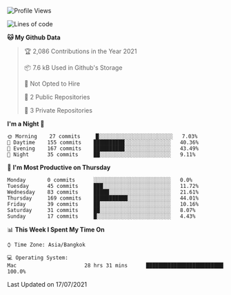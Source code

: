 <!--START_SECTION:waka-->
![Profile Views](http://img.shields.io/badge/Profile%20Views-0-blue)

![Lines of code](https://img.shields.io/badge/From%20Hello%20World%20I%27ve%20Written-18509%20lines%20of%20code-blue)

**🐱 My Github Data** 

> 🏆 2,086 Contributions in the Year 2021
 > 
> 📦 7.6 kB Used in Github's Storage 
 > 
> 🚫 Not Opted to Hire
 > 
> 📜 2 Public Repositories 
 > 
> 🔑 3 Private Repositories  
 > 
**I'm a Night 🦉** 

```text
🌞 Morning    27 commits     █░░░░░░░░░░░░░░░░░░░░░░░░   7.03% 
🌆 Daytime    155 commits    ██████████░░░░░░░░░░░░░░░   40.36% 
🌃 Evening    167 commits    ██████████░░░░░░░░░░░░░░░   43.49% 
🌙 Night      35 commits     ██░░░░░░░░░░░░░░░░░░░░░░░   9.11%

```
📅 **I'm Most Productive on Thursday** 

```text
Monday       0 commits      ░░░░░░░░░░░░░░░░░░░░░░░░░   0.0% 
Tuesday      45 commits     ███░░░░░░░░░░░░░░░░░░░░░░   11.72% 
Wednesday    83 commits     █████░░░░░░░░░░░░░░░░░░░░   21.61% 
Thursday     169 commits    ███████████░░░░░░░░░░░░░░   44.01% 
Friday       39 commits     ██░░░░░░░░░░░░░░░░░░░░░░░   10.16% 
Saturday     31 commits     ██░░░░░░░░░░░░░░░░░░░░░░░   8.07% 
Sunday       17 commits     █░░░░░░░░░░░░░░░░░░░░░░░░   4.43%

```


📊 **This Week I Spent My Time On** 

```text
⌚︎ Time Zone: Asia/Bangkok

💻 Operating System: 
Mac                      28 hrs 31 mins      █████████████████████████   100.0%

```


 Last Updated on 17/07/2021
<!--END_SECTION:waka-->